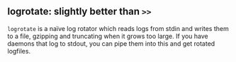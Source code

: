 ## logrotate: slightly better than `>>`

`logrotate` is a naïve log rotator which reads logs from stdin and writes them
to a file, gzipping and truncating when it grows too large. If you have daemons
that log to stdout, you can pipe them into this and get rotated logfiles.
